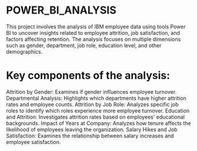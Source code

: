 # POWER_BI_ANALYSIS
This project involves the analysis of IBM employee data using tools Power BI to uncover insights related to employee attrition, job satisfaction, and factors affecting retention. The analysis focuses on multiple dimensions such as gender, department, job role, education level, and other demographics.

# Key components of the analysis:
Attrition by Gender: Examines if gender influences employee turnover.
Departmental Analysis: Highlights which departments have higher attrition rates and employee counts.
Attrition by Job Role: Analyzes specific job roles to identify which roles experience more employee turnover.
Education and Attrition: Investigates attrition rates based on employees' educational backgrounds.
Impact of Years at Company: Analyzes how tenure affects the likelihood of employees leaving the organization.
Salary Hikes and Job Satisfaction: Examines the relationship between salary increases and employee satisfaction.
